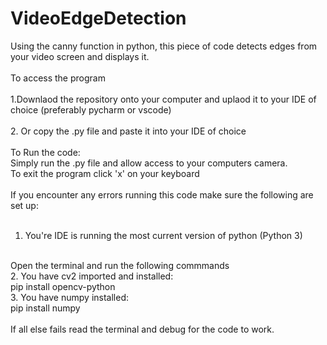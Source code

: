 # VideoEdgeDetection

Using the canny function in python, this piece of code detects edges from your video screen and displays it.<br/>
<br/>
To access the program<br/>
<br/>
1.Downlaod the repository onto your computer and uplaod it to your IDE of choice (preferably pycharm or vscode)<br/>
<br/>
2. Or copy the .py file and paste it into your IDE of choice <br/>
<br/>
To Run the code:<br/>
  Simply run the .py file and allow access to your computers camera.<br/>
  To exit the program click 'x' on your keyboard<br/>
<br/>
If you encounter any errors running this code make sure the following are set up:<br/> 
<br/>
1. You're IDE is running the most current version of python (Python 3)<br/>
<br/>
Open the terminal and run the following commmands<br/>
2. You have cv2 imported and installed:<br/>
      pip install opencv-python<br/>
3. You have numpy installed:<br/>
     pip install numpy<br/>
<br/>
If all else fails read the terminal and debug for the code to work.

